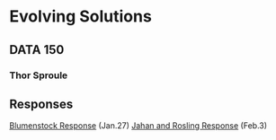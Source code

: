 # Evolving Solutions

## DATA 150

### Thor Sproule

## Responses
[Blumenstock Response](https://github.com/thorsproule/workshop/blob/master/blumenstock.md) (Jan.27)
[Jahan and Rosling Response](https://github.com/thorsproule/workshop/blob/master/jahan%26rosling.md) (Feb.3)
